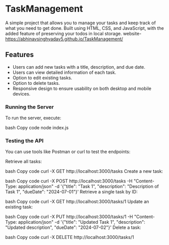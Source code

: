 # TaskManagement
A simple project that allows you to manage your tasks and keep track of what you need to get done. Built using HTML, CSS, and JavaScript, with the added feature of preserving your todos in local storage.
website- https://abhinavsinghyadav5.github.io/TaskManagement/

##  Features
- Users can add new tasks with a title, description, and due date.
- Users can view detailed information of each task.
- Option to edit existing tasks.
- Option to delete tasks.
- Responsive design to ensure usability on both desktop and mobile
devices.

### Running the Server
To run the server, execute:

bash
Copy code
node index.js

### Testing the API
You can use tools like Postman or curl to test the endpoints:

Retrieve all tasks:

bash
Copy code
curl -X GET http://localhost:3000/tasks
Create a new task:

bash
Copy code
curl -X POST http://localhost:3000/tasks -H "Content-Type: application/json" -d '{"title": "Task 1", "description": "Description of Task 1", "dueDate": "2024-07-01"}'
Retrieve a single task by ID:

bash
Copy code
curl -X GET http://localhost:3000/tasks/1
Update an existing task:

bash
Copy code
curl -X PUT http://localhost:3000/tasks/1 -H "Content-Type: application/json" -d '{"title": "Updated Task 1", "description": "Updated description", "dueDate": "2024-07-02"}'
Delete a task:

bash
Copy code
curl -X DELETE http://localhost:3000/tasks/1
